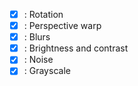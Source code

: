 - [x] : Rotation
- [x] : Perspective warp
- [x] : Blurs
- [x] : Brightness and contrast
- [x] : Noise
- [x] : Grayscale